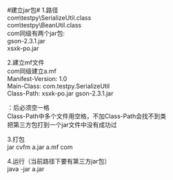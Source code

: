 #建立jar包#
1.路径  
com\testpy\SerializeUtil.class  
com\testpy\BeanUtil.class  
com同级有两个jar包:  
gson-2.3.1.jar  
xsxk-po.jar

2.建立mf文件  
com同级建立a.mf  
Manifest-Version: 1.0  
Main-Class: com.testpy.SerializeUtil  
Class-Path: xsxk-po.jar gson-2.3.1.jar  

：后必须空一格  
Class-Path中多个文件用空格，不加Class-Path会找不到类  
把第三方包打到一个jar文件中没有成功过  

3.打包  
jar cvfm a.jar a.mf com  

4.运行（当前路径下要有第三方jar包）    
java -jar a.jar  

